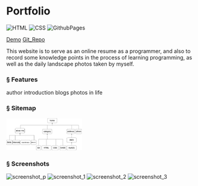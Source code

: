 # Portfolio 
![HTML](https://img.shields.io/badge/html-%2320232a.svg?style=for-the-badge&logo=html&logoColor=%2361DAFB)
![CSS](https://img.shields.io/badge/css-%2320232a.svg?style=for-the-badge&logo=css&logoColor=green)
![GithubPages](https://img.shields.io/badge/GithubPages-%2320232a.svg?style=for-the-badge&logo=GithubPages&logoColor=green)


[Demo](https://elle-n-lu.github.io/portfolio/)
[Git_Repo](https://github.com/elle-n-lu/portfolio)

This website is to serve as an online resume as a programmer, and also to record some knowledge points in the process of learning programming, as well as the daily landscape photos taken by myself.


### § Features
author introduction
blogs
photos in life

### § Sitemap
<img src="./docs/sitemap.png" alt="isolated" width="200"/>

### § Screenshots
![screenshot_p](https://cv-pdf-4d.s3.ap-southeast-2.amazonaws.com/Screenshot+4.png)
![screenshot_1](https://cv-pdf-4d.s3.ap-southeast-2.amazonaws.com/Screenshot+1.png)
![screenshot_2](https://cv-pdf-4d.s3.ap-southeast-2.amazonaws.com/Screenshot+2.png)
![screenshot_3](https://cv-pdf-4d.s3.ap-southeast-2.amazonaws.com/Screenshot+3.png)

